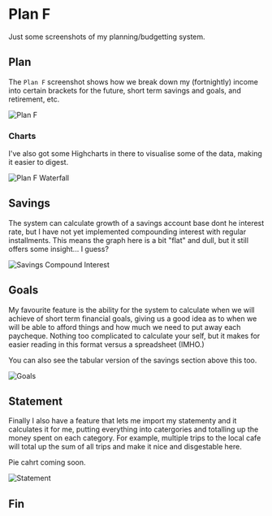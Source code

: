 # Plan F
Just some screenshots of my planning/budgetting system.

## Plan
The `Plan F` screenshot shows how we break down my (fortnightly) income into certain brackets for the future, short term savings and goals, and retirement, etc.

![Plan F](https://raw.githubusercontent.com/mrcrilly/blob/master/01.png)

### Charts
I've also got some Highcharts in there to visualise some of the data, making it easier to digest.

![Plan F Waterfall](https://raw.githubusercontent.com/mrcrilly/blob/master/02.png)

## Savings
The system can calculate growth of a savings account base dont he interest rate, but I have not yet implemented compounding interest with regular installments. This means the graph here is a bit "flat" and dull, but it still offers some insight... I guess?

![Savings Compound Interest](https://raw.githubusercontent.com/mrcrilly/blob/master/03.png)

## Goals
My favourite feature is the ability for the system to calculate when we will achieve of short term financial goals, giving us a good idea as to when we will be able to afford things and how much we need to put away each paycheque. Nothing too complicated to calculate your self, but it makes for easier reading in this format versus a spreadsheet (IMHO.)

You can also see the tabular version of the savings section above this too.

![Goals](https://raw.githubusercontent.com/mrcrilly/blob/master/05.png)

## Statement
Finally I also have a feature that lets me import my statementy and it calculates it for me, putting everything into catergories and totalling up the money spent on each category. For example, multiple trips to the local cafe will total up the sum of all trips and make it nice and disgestable here. 

Pie cahrt coming soon.

![Statement](https://raw.githubusercontent.com/mrcrilly/blob/master/04.png)

## Fin